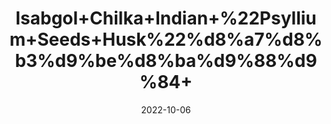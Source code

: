 ---
title: 'Isabgol+Chilka+Indian+%22Psyllium+Seeds+Husk%22%d8%a7%d8%b3%d9%be%d8%ba%d9%88%d9%84+'
date: '2022-10-06' 
metatag: '' 
inventory: '0' 
draft: false 
# meta description 
shortDescripton: 'Isabgol+is+good+for%ef%bf%bdweight+loss%ef%bf%bdas+it+gives+a+feeling+of+fullness+and+helps+prevent+overeating.+It+is+also+good+for+diabetic+patients+as+it+helps+to+manage+blood+glucose+levels.'
description: 'Food+Product'
longdescription: ''
featured: True
# product Price
price: '500.0'
# Product Short Description
shortDescription: 'Isabgol+is+good+for%ef%bf%bdweight+loss%ef%bf%bdas+it+gives+a+feeling+of+fullness+and+helps+prevent+overeating.+It+is+also+good+for+diabetic+patients+as+it+helps+to+manage+blood+glucose+levels.'
productID: 'E08104D9-A02A-ED11-9968-005056B3A416'
type: 'products'
category: 'Food+Product' 
thumnailproduct: 'https://eraconnect.blob.core.windows.net/product-images/aminsaddiquidawakhana/E08104D9-A02A-ED11-9968-005056B3A416.webp' 
images:
  - image: 'https://eraconnect.blob.core.windows.net/product-images/aminsaddiquidawakhana/E08104D9-A02A-ED11-9968-005056B3A416.webp'  
Variants:
---